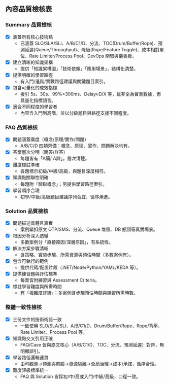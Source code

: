 ## 內容品質檢核表

### Summary 品質檢核
- [x] 涵蓋所有核心技術點
  - 已涵蓋 SLO/SLA/SLI、A/B/C1/D、分流、TOC(Drum/Buffer/Rope)、預測延遲(Queue/Throughput)、降級(Rope/Feature Toggle)、成本相對單位、Rate Limiter/Process Pool、DevOps 閉環與儀表板。
- [x] 建立清晰的知識架構
  - 提供「知識架構圖」「技術依賴」「應用場景」，結構化清楚。
- [x] 提供明確的學習路徑
  - 有入門/進階/實戰路徑建議與關鍵題目索引。
- [x] 包含可量化的成效指標
  - 援引 5s、30s、99%<300ms、Delay≈D/X 等，雖非全為實測數據，但具量化指標語言。
- [x] 適合不同程度的學習者
  - 內容含入門到高階，並以分級題目與路徑支援不同程度。

### FAQ 品質檢核
- [x] 問題涵蓋廣度（概念/原理/實作/問題）
  - A/B/C/D 四類齊備：概念、原理、實作、問題解決均有。
- [x] 答案層次分明（簡答/詳答）
  - 每題皆有「A簡/ A詳」，層次清楚。
- [x] 難度標註準確
  - 各題標示初級/中級/高級，與題目深度相符。
- [x] 知識點關聯性明確
  - 每題附「關聯概念」；另提供學習路徑索引。
- [x] 學習順序合理
  - 初學/中級/高級題目建議序列合宜，循序漸進。

### Solution 品質檢核
- [x] 問題描述具體且真實
  - 案例緊扣原文 OTP/SMS、分流、Queue 堆積、DB 瓶頸等真實場景。
- [x] 根因分析深入透徹
  - 多數案例分「直接原因/深層原因」，有系統性。
- [x] 解決方案步驟清晰
  - 含策略、實施步驟、所需資源與預估時間（多數案例有）。
- [x] 包含可執行的範例
  - 提供代碼/配置片段（.NET/Node/Python/YAML/KEDA 等）。
- [x] 提供練習題與評估標準
  - 每案皆附練習與 Assessment Criteria。
- [x] 標註學習難度與所需時間
  - 有「複雜度評級」；多案例含步驟預估時間與練習所需時數。

### 整體一致性檢核
- [x] 三份文件的技術術語一致
  - 一致使用 SLO/SLA/SLI、A/B/C1/D、Drum/Buffer/Rope、Rope/背壓、Rate Limiter、Process Pool 等。
- [x] 知識點交叉引用正確
  - FAQ/Case 皆與原文核心（A/B/C1/D、TOC、分流、預測延遲）對齊，無明顯誤引。
- [x] 學習路徑邏輯連貫
  - 由可觀測→預測與前饋→資源隔離→全局治理→成本/承諾，循序合理。
- [x] 難度評級標準統一
  - FAQ 與 Solution 皆採初/中/高或入門/中級/高級，口徑一致。
